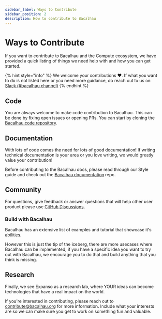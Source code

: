 ```yaml
---
sidebar_label: Ways to Contribute
sidebar_position: 2
description: How to contribute to Bacalhau
---
```


# Ways to Contribute

If you want to contribute to Bacalhau and the Compute ecosystem, we have provided a quick listing of things we need help with and how you can get started.

{% hint style="info" %}
We welcome your contributions ❤️. If what you want to do is not listed here or you need more guidance, do reach out to us on [Slack (#bacalhau channel)](https://bit.ly/bacalhau-project-slack)&#x20;
{% endhint %}

## Code

You are always welcome to make code contribution to Bacalhau. This can be done by fixing open issues or opening PRs. You can start by cloning the [Bacalhau code repository](https://github.com/bacalhau-project/bacalhau).

## Documentation

With lots of code comes the need for lots of good documentation! If writing technical documentation is your area or you love writing, we would greatly value your contribution!

Before contributing to the Bacalhau docs, please read through our Style guide and check out the [Bacalhau documentation](https://github.com/bacalhau-project/bacalhau/tree/main/docs) repo.

## Community

For questions, give feedback or answer questions that will help other user product please use [GitHub Discussions](https://github.com/bacalhau-project/bacalhau/discussions).

### Build with Bacalhau

Bacalhau has an extensive list of examples and tutorial that showcase it's abilities.

However this is just the tip of the iceberg, there are more usecases where Bacalhau can be implemented, if you have a specific idea you want to try out with Bacalhau, we encourage you to do that and build anything that you think is missing.

## Research

Finally, we see Expanso as a research lab, where YOUR ideas can become technologies that have a real impact on the world.

If you're interested in contributing, please reach out to [contribute@bacalhau.org](mailto:contribute@bacalhau.org) for more information. Include what your interests are so we can make sure you get to work on something fun and valuable.
